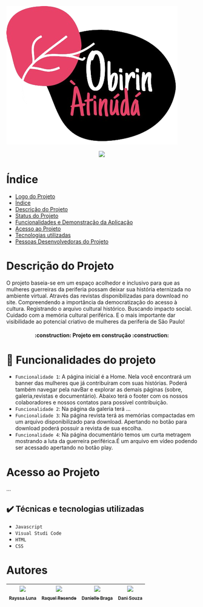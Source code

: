  ![logo do projeto](imgs/logo/logoobirin.png)


<p align="center">

<img loading="lazy" src="http://img.shields.io/static/v1?label=STATUS&message=EM%20DESENVOLVIMENTO&color=GREEN&style=for-the-badge"/>
</p>

# Índice

- [Logo do Projeto](#Título-e-Imagem-de-capa)
- [Índice](#índice)
- [Descrição do Projeto](#descrição-do-projeto)
- [Status do Projeto](#status-do-Projeto)
- [Funcionalidades e Demonstração da Aplicação](#funcionalidades-e-demonstração-da-aplicação)
- [Acesso ao Projeto](#acesso-ao-projeto)
- [Tecnologias utilizadas](#tecnologias-utilizadas)
- [Pessoas Desenvolvedoras do Projeto](#pessoas-desenvolvedorasa)

# Descrição do Projeto

O projeto baseia-se em um espaço acolhedor e inclusivo para que as mulheres guerreiras da periferia possam deixar sua história eternizada no ambiente virtual. Através das revistas disponibilizadas para download no site. Compreendendo a importância da democratização do acesso à cultura. Registrando o arquivo cultural histórico. Buscando impacto social. Cuidado com a memória cultural periférica. E o mais importante dar visibilidade ao potencial criativo de mulheres da periferia de São Paulo!

<h4 align="center"> 
    :construction:  Projeto em construção  :construction:
</h4>

# 🔨 Funcionalidades do projeto

- `Funcionalidade 1`: A página inicial é a Home. Nela você encontrará um banner das mulheres que já contribuíram com suas histórias. Poderá também navegar pela navBar e explorar as demais páginas (sobre, galeria,revistas e documentário). Abaixo terá o footer com os nossos colaboradores e nossos contatos para possível contribuição.
- `Funcionalidade 2`: Na página da galeria terá ...
- `Funcionalidade 3`: Na página revista terá as memórias compactadas em um arquivo disponibilizado para download. Apertando no botão para download poderá possuir a revista de sua escolha.
- `Funcionalidade 4`: Na página documentário temos um curta metragem mostrando a luta da guerreira periférica.É um arquivo em vídeo podendo ser acessado apertando no botão play.

# Acesso ao Projeto

...

## ✔️ Técnicas e tecnologias utilizadas

- `Javascript`
- `Visual Studi Code`
- `HTML`
- `CSS`

# Autores

| [<img loading="lazy" src="https://avatars.githubusercontent.com/u/146406676?v=4" width=115><br><sub>Rayssa Luna</sub>](https://github.com/rayssaluna) | [<img loading="lazy" src="https://avatars.githubusercontent.com/u/111981243?s=400&u=f2c9c7b68a0a25bece5a1fe2707b3f8862ee20db&v=4" width=115><br><sub>Raquel Resende</sub>](https://github.com/RaquelResende) | [<img loading="lazy" src="https://avatars.githubusercontent.com/u/144862878?v=4" width=115><br><sub>Danielle Braga</sub>](https://github.com/danifemsib) | [<img loading="lazy" src="https://avatars.githubusercontent.com/u/144566962?v=4" width=115><br><sub>Dani Souza</sub>](https://github.com/danisoulz) |
| :---------------------------------------------------------------------------------------------------------------------------------------------------: | :----------------------------------------------------------------------------------------------------------------------------------------------------------------------------------------------------------: | :------------------------------------------------------------------------------------------------------------------------------------------------------: | --------------------------------------------------------------------------------------------------------------------------------------------------- |
